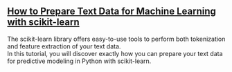 ## [How to Prepare Text Data for Machine Learning with scikit-learn](https://machinelearningmastery.com/prepare-text-data-machine-learning-scikit-learn/)  

The scikit-learn library offers easy-to-use tools to perform both tokenization and feature extraction of your text data.  
In this tutorial, you will discover exactly how you can prepare your text data for predictive modeling in Python with scikit-learn.
